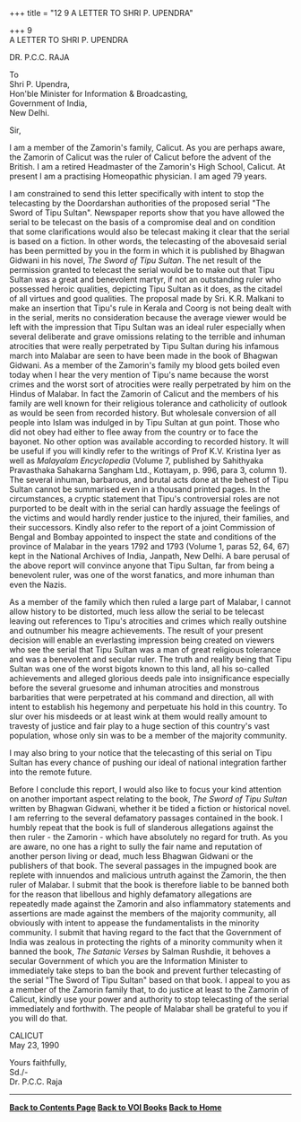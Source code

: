 +++
title = "12  9         A LETTER TO SHRI P. UPENDRA"

+++
9  
A LETTER TO SHRI P. UPENDRA

DR. P.C.C. RAJA

To  
Shri P. Upendra,  
Hon'ble Minister for Information & Broadcasting,  
Government of India,  
New Delhi.

Sir,

I am a member of the Zamorin's family, Calicut. As you are perhaps
aware, the Zamorin of Calicut was the ruler of Calicut before the advent
of the British. I am a retired Headmaster of the Zamorin's High School,
Calicut. At present I am a practising Homeopathic physician. I am aged
79 years.

I am constrained to send this letter specifically with intent to stop
the telecasting by the Doordarshan authorities of the proposed serial
"The Sword of Tipu Sultan". Newspaper reports show that you have allowed
the serial to be telecast on the basis of a compromise deal and on
condition that some clarifications would also be telecast making it
clear that the serial is based on a fiction. In other words, the
telecasting of the abovesaid serial has been permitted by you in the
form in which it is published by Bhagwan Gidwani in his novel, *The
Sword of Tipu Sultan*. The net result of the permission granted to
telecast the serial would be to make out that Tipu Sultan was a great
and benevolent martyr, if not an outstanding ruler who possessed heroic
qualities, depicting Tipu Sultan as it does, as the citadel of all
virtues and good qualities. The proposal made by Sri. K.R. Malkani to
make an insertion that Tipu's rule in Kerala and Coorg is not being
dealt with in the serial, merits no consideration because the average
viewer would be left with the impression that Tipu Sultan was an ideal
ruler especially when several deliberate and grave omissions relating to
the terrible and inhuman atrocities that were really perpetrated by Tipu
Sultan during his infamous march into Malabar are seen to have been made
in the book of Bhagwan Gidwani. As a member of the Zamorin's family my
blood gets boiled even today when I hear the very mention of Tipu's name
because the worst crimes and the worst sort of atrocities were really
perpetrated by him on the Hindus of Malabar. In fact the Zamorin of
Calicut and the members of his family are well known for their religious
tolerance and catholicity of outlook as would be seen from recorded
history. But wholesale conversion of all people into Islam was indulged
in by Tipu Sultan at gun point. Those who did not obey had either to
flee away from the country or to face the bayonet. No other option was
available according to recorded history. It will be useful if you will
kindly refer to the writings of Prof K.V. Kristina Iyer as well as
*Malayalam Encyclopedia* (Volume 7, published by Sahithyaka Pravasthaka
Sahakarna Sangham Ltd., Kottayam, p. 996, para 3, column 1). The several
inhuman, barbarous, and brutal acts done at the behest of Tipu Sultan
cannot be summarised even in a thousand printed pages. In the
circumstances, a cryptic statement that Tipu's controversial roles are
not purported to be dealt with in the serial can hardly assuage the
feelings of the victims and would hardly render justice to the injured,
their families, and their successors. Kindly also refer to the report of
a joint Commission of Bengal and Bombay appointed to inspect the state
and conditions of the province of Malabar in the years 1792 and 1793
(Volume 1, paras 52, 64, 67) kept in the National Archives of India,
Janpath, New Delhi. A bare perusal of the above report will convince
anyone that Tipu Sultan, far from being a benevolent ruler, was one of
the worst fanatics, and more inhuman than even the Nazis.

As a member of the family which then ruled a large part of Malabar, I
cannot allow history to be distorted, much less allow the serial to be
telecast leaving out references to Tipu's atrocities and crimes which
really outshine and outnumber his meagre achievements. The result of
your present decision will enable an everlasting impression being
created on viewers who see the serial that Tipu Sultan was a man of
great religious tolerance and was a benevolent and secular ruler. The
truth and reality being that Tipu Sultan was one of the worst bigots
known to this land, all his so-called achievements and alleged glorious
deeds pale into insignificance especially before the several gruesome
and inhuman atrocities and monstrous barbarities that were perpetrated
at his command and direction, all with intent to establish his hegemony
and perpetuate his hold in this country. To slur over his misdeeds or at
least wink at them would really amount to travesty of justice and fair
play to a huge section of this country's vast population, whose only sin
was to be a member of the majority community.

I may also bring to your notice that the telecasting of this serial on
Tipu Sultan has every chance of pushing our ideal of national
integration farther into the remote future.

Before I conclude this report, I would also like to focus your kind
attention on another important aspect relating to the book, *The Sword
of Tipu Sultan* written by Bhagwan Gidwani, whether it be tided a
fiction or historical novel. I am referring to the several defamatory
passages contained in the book. I humbly repeat that the book is full of
slanderous allegations against the then ruler - the Zamorin - which have
absolutely no regard for truth. As you are aware, no one has a right to
sully the fair name and reputation of another person living or dead,
much less Bhagwan Gidwani or the publishers of that book. The several
passages in the impugned book are replete with innuendos and malicious
untruth against the Zamorin, the then ruler of Malabar. I submit that
the book is therefore liable to be banned both for the reason that
libellous and highly defamatory allegations are repeatedly made against
the Zamorin and also inflammatory statements and assertions are made
against the members of the majority community, all obviously with intent
to appease the fundamentalists in the minority community. I submit that
having regard to the fact that the Government of India was zealous in
protecting the rights of a minority community when it banned the book,
*The Satanic Verses* by Salman Rushdie, it behoves a secular Government
of which you are the Information Minister to immediately take steps to
ban the book and prevent further telecasting of the serial "The Sword of
Tipu Sultan" based on that book. I appeal to you as a member of the
Zamorin family that, to do justice at least to the Zamorin of Calicut,
kindly use your power and authority to stop telecasting of the serial
immediately and forthwith. The people of Malabar shall be grateful to
you if you will do that.

CALICUT  
May 23, 1990

Yours faithfully,  
Sd./-  
Dr. P.C.C. Raja  

------------------------------------------------------------------------

**[Back to Contents Page](index.htm)    [Back to VOI
Books](http://voi.org/books)    [Back to Home](http://voi.org)**
